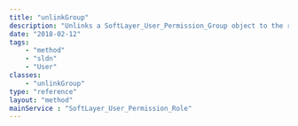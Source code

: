 ```yaml
---
title: "unlinkGroup"
description: "Unlinks a SoftLayer_User_Permission_Group object to the role. "
date: "2018-02-12"
tags:
    - "method"
    - "sldn"
    - "User"
classes:
    - "unlinkGroup"
type: "reference"
layout: "method"
mainService : "SoftLayer_User_Permission_Role"
---
```

